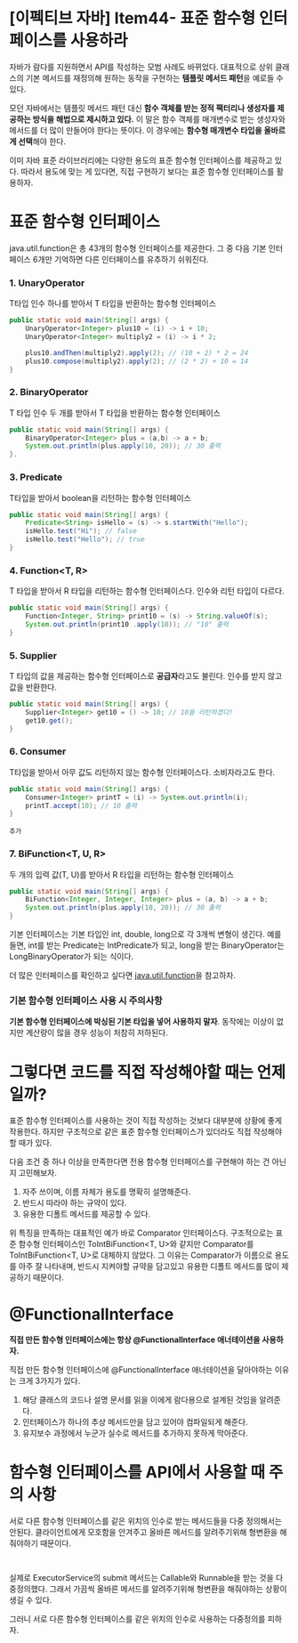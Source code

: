 # [이펙티브 자바] Item44- 표준 함수형 인터페이스를 사용하라

자바가 람다를 지원하면서 API를 작성하는 모범 사례도 바뀌었다. 대표적으로 상위 클래스의 기본 메서드를 재정의해 원하는 동작을 구현하는 **템플릿 메서드 패턴**을 예로들 수 있다. 

모던 자바에서는 템플릿 메서드 패턴 대신 **함수 객체를 받는 정적 팩터리나 생성자를 제공하는 방식을 해법으로 제시하고 있다.** 이 말은 함수 객체를 매개변수로 받는 생성자와 메서드를 더 많이 만들어야 한다는 뜻이다. 이 경우에는 **함수형 매개변수 타입을 올바르게 선택**해야 한다.

이미 자바 표준 라이브러리에는 다양한 용도의 표준 함수형 인터페이스를 제공하고 있다. 따라서 용도에 맞는 게 있다면, 직접 구현하기 보다는 표준 함수형 인터페이스를 활용하자.

# 표준 함수형 인터페이스

java.util.function은 총 43개의 함수형 인터페이스를 제공한다. 그 중 다음 기본 인터페이스 6개만 기억하면 다른 인터페이스를 유추하기 쉬워진다. 

### 1. UnaryOperator<T>

T타입 인수 하나를 받아서 T 타입을 반환하는 함수형 인터페이스

```java
public static void main(String[] args) {
	UnaryOperator<Integer> plus10 = (i) -> i + 10;
	UnaryOperator<Integer> multiply2 = (i) -> i * 2;

	plus10.andThen(multiply2).apply(2); // (10 + 2) * 2 = 24
	plus10.compose(multiply2).apply(2); // (2 * 2) + 10 = 14
}
```

### 2. BinaryOperator<T>

T 타입 인수 두 개를 받아서 T 타입을 반환하는 함수형 인터페이스

```java
public static void main(String[] args) {
	BinaryOperator<Integer> plus = (a,b) -> a + b;
	System.out.println(plus.apply(10, 20)); // 30 출력
}.
```

### 3. Predicate<T>

T타입을 받아서 boolean을 리턴하는 함수형 인터페이스

```java
public static void main(String[] args) {
	Predicate<String> isHello = (s) -> s.startWith("Hello");
	isHello.test("Hi"); // false
	isHello.test("Hello"); // true
}
```

### 4. Function<T, R>

T 타입을 받아서 R 타입을 리턴하는 함수형 인터페이스다. 인수와 리턴 타입이 다르다.

```java
public static void main(String[] args) {
	Function<Integer, String> print10 = (s) -> String.valueOf(s);
	System.out.println(print10 .apply(10)); // "10" 출력
}
```

### 5. Supplier<T>

T 타입의 값을 제공하는 함수형 인터페이스로 **공급자**라고도 불린다. 인수를 받지 않고 값을 반환한다.

```java
public static void main(String[] args) {
	Supplier<Integer> get10 = () -> 10; // 10을 리턴하겠다!
	get10.get();
}
```

### 6. Consumer<T>

T타입을 받아서 아무 값도 리턴하지 않는 함수형 인터페이스다. 소비자라고도 한다.

```java
public static void main(String[] args) {
	Consumer<Integer> printT = (i) -> System.out.println(i);
	printT.accept(10); // 10 출력
}
```

`추가`

### 7. BiFunction<T, U, R>

두 개의 입력 값(T, U)를 받아서 R 타입을 리턴하는 함수형 인터페이스

```java
public static void main(String[] args) {
	BiFunction<Integer, Integer, Integer> plus = (a, b) -> a + b;
	System.out.println(plus.apply(10, 20)); // 30 출력
}
```

기본 인터페이스는 기본 타입인 int, double, long으로 각 3개씩 변형이 생긴다. 예를 들면, int를 받는 Predicate는 IntPredicate가 되고, long을 받는 BinaryOperator는 LongBinaryOperator가 되는 식이다. 

더 많은 인터페이스를 확인하고 싶다면 [java.util.function](https://docs.oracle.com/javase/8/docs/api/java/util/function/package-summary.html)을 참고하자.

### 기본 함수형 인터페이스 사용 시 주의사항

**기본 함수형 인터페이스에 박싱된 기본 타입을 넣어 사용하지 말자**. 동작에는 이상이 없지만 계산량이 많을 경우 성능이 처참히 저하된다.

# 그렇다면 코드를 직접 작성해야할 때는 언제일까?

표준 함수형 인터페이스를 사용하는 것이 직접 작성하는 것보다 대부분에 상황에 좋게 작용한다. 하지만 구조적으로 같은 표준 함수형 인터페이스가 있더라도 직접 작성해야 할 때가 있다.

다음 조건 중 하나 이상을 만족한다면 전용 함수형 인터페이스를 구현해야 하는 건 아닌지 고민해보자.

1. 자주 쓰이며, 이름 자체가 용도를 명확히 설명해준다.
2. 반드시 따라야 하는 규약이 있다.
3. 유용한 디폴트 메서드를 제공할 수 있다.

위 특징을 만족하는 대표적인 예가 바로 Comparator<T> 인터페이스다. 구조적으로는 표준 함수형 인터페이스인 ToIntBiFunction<T, U>와 같지만 Comparator<T>를  ToIntBiFunction<T, U>로 대체하지 않았다. 그 이유는 Comparator가 이름으로 용도를 아주 잘 나타내며, 반드시 지켜야할 규약을 담고있고 유용한 디폴트 메서드를 많이 제공하기 때문이다.

# @FunctionalInterface

**직접 만든 함수형 인터페이스에는 항상 @FunctionalInterface 애너테이션을 사용하자.** 

직접 만든 함수형 인터페이스에 @FunctionalInterface 애너테이션을 달아야하는 이유는 크게 3가지가 있다.

1. 해당 클래스의 코드나 설명 문서를 읽을 이에게 람다용으로 설계된 것임을 알려준다.
2. 인터페이스가 하나의 추상 메서드만을 담고 있어야 컴파일되게 해준다.
3. 유지보수 과정에서 누군가 실수로 메서드를 추가하지 못하게 막아준다.

# 함수형 인터페이스를 API에서 사용할 때 주의 사항

서로 다른 함수형 인터페이스를 같은 위치의 인수로 받는 메서드들을 다중 정의해서는 안된다. 클라이언트에게 모호함을 안겨주고 올바른 메서드를 알려주기위해 형변환을 해줘야하기 때문이다.

![]()

![]()

실제로 ExecutorService의 submit 메서드는 Callable<T>와 Runnable을 받는 것을 다중정의했다. 그래서 가끔씩 올바른 메서드를 알려주기위해 형변환을 해줘야하는 상황이 생길 수 있다.

그러니 서로 다른 함수형 인터페이스를 같은 위치의 인수로 사용하는 다중정의를 피하자.